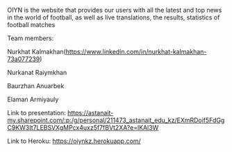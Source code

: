 OIYN is the website that provides our users with all the latest and top news in the world of football, as well as live translations, the results, statistics of football matches

Team members:

Nurkhat Kalmakhan(https://www.linkedin.com/in/nurkhat-kalmakhan-73a077239)   

Nurkanat Raiymkhan

Baurzhan Anuarbek

Elaman Armiyauly

Link to presentation: https://astanait-my.sharepoint.com/:p:/g/personal/211473_astanait_edu_kz/EXmRDoif5FdGgC9KW3It7LEBSVXgMPcx4uxz5f7fBVt2XA?e=lKAl3W

Link to Heroku: https://oiynkz.herokuapp.com/
